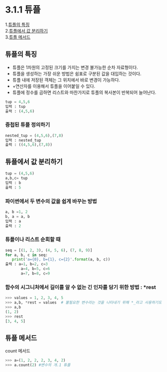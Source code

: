 # 3.1.1 튜플

1.[튜플의 특징](https://github.com/Kyun2da/Python-for-Data-Analysis/new/master#%ED%8A%9C%ED%94%8C%EC%9D%98-%ED%8A%B9%EC%A7%95)  
2.[튜플에서 값 분리하기](https://github.com/Kyun2da/Python-for-Data-Analysis/wiki/_new#%ED%8A%9C%ED%94%8C%EC%97%90%EC%84%9C-%EA%B0%92-%EB%B6%84%EB%A6%AC%ED%95%98%EA%B8%B0)  
3.[튜플 메서드](https://github.com/Kyun2da/Python-for-Data-Analysis/wiki/_new#%ED%8A%9C%ED%94%8C-%EB%A9%94%EC%84%9C%EB%93%9C)
## 튜플의 특징
* 튜플은 1차원의 고정된 크기를 가지는 변경 불가능한 순차 자료형이다.  
* 튜플을 생성하는 가장 쉬운 방법은 쉼표로 구분된 값을 대입하는 것이다.  
* 튜플 내에 저장된 객체는 그 위치에서 바로 변경이 가능하다.
* +연산자를 이용해서 튜플을 이어붙일 수 있다.
* 튜플에 정수를 곱하면 리스트와 마찬가지로 튜플의 복사본이 반복되어 늘어난다.

```python
tup = 4,5,6
입력 : tup
출력 : (4,5,6)
```
### 중첩된 튜플 정의하기  
```python
nested_tup = (4,5,6),(7,8)
입력 : nested_tup
출력 : ((4,5,6),(7,8))
```
## 튜플에서 값 분리하기
```python
tup = (4,5,6)
a,b,c= tup
입력 : b
출력 : 5
```
### 파이썬에서 두 변수의 값을 쉽게 바꾸는 방법
```python
a, b =1, 2
b, a = a, b
입력 : a
출력 : 2
```
### 튜플이나 리스트 순회할 때 
```python
seq = [(1, 2, 3), (4, 5, 6), (7, 8, 9)]
for a, b, c in seq:
   print('a={0}, b={1}, c={2}'.format(a, b, c))
출력 : a=1, b=2, c=3
       a=4, b=5, c=6
       a=7, b=8, c=9
```
### 함수의 시그니처에서 길이를 알 수 없는 긴 인자를 담기 위한 방법 : *rest
```python
>>> values = 1, 2, 3, 4, 5
>>> a,b, *rest = values  # 불필요한 변수라는 것을 나타내기 위해 *_라고 사용하기도 함
>>> a,b
(1, 2)
>>> rest
[3, 4, 5]
```
## 튜플 메서드
count 메서드  
```python
>>> a=(1, 2, 2, 2, 3, 4, 2)
>>> a.count(2) #변수의 개.1 튜플
```

